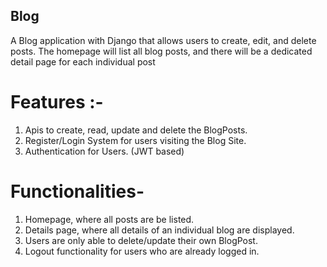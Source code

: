 ## Blog

A Blog application with Django that allows users to create, edit, and delete posts. The
homepage will list all blog posts, and there will be a dedicated detail page for each individual
post

# Features :-
1. Apis to create, read, update and delete the BlogPosts.
2. Register/Login System for users visiting the Blog Site.
3. Authentication for Users. (JWT based)
 
# Functionalities-
1. Homepage, where all posts are be listed.
2. Details page, where all details of an individual blog are displayed.
3. Users are only able to delete/update their own BlogPost.
4. Logout functionality for users who are already logged in.
